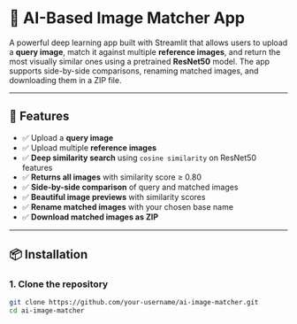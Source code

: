 # 🧠 AI-Based Image Matcher App

A powerful deep learning app built with Streamlit that allows users to upload a **query image**, match it against multiple **reference images**, and return the most visually similar ones using a pretrained **ResNet50** model. The app supports side-by-side comparisons, renaming matched images, and downloading them in a ZIP file.

---

## 🚀 Features

- ✅ Upload a **query image**
- ✅ Upload multiple **reference images**
- ✅ **Deep similarity search** using `cosine similarity` on ResNet50 features
- ✅ **Returns all images** with similarity score ≥ 0.80
- ✅ **Side-by-side comparison** of query and matched images
- ✅ **Beautiful image previews** with similarity scores
- ✅ **Rename matched images** with your chosen base name
- ✅ **Download matched images as ZIP**

---

## 📦 Installation

### 1. Clone the repository

```bash
git clone https://github.com/your-username/ai-image-matcher.git
cd ai-image-matcher
